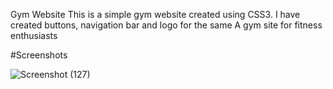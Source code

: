 Gym Website
This is a simple gym website created using CSS3. I have created buttons, navigation bar and logo for the same
A gym site for fitness enthusiasts

#Screenshots

![Screenshot (127)](https://github.com/khushinaudi/Gym-website-using-CSS/assets/73590341/c7ec0a48-a235-4751-a8c4-2f5d55a7bf2e)
